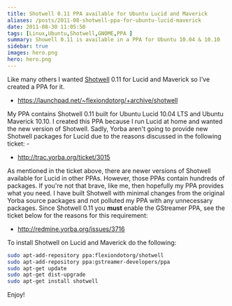 ```yaml
---
title: Shotwell 0.11 PPA available for Ubuntu Lucid and Maverick
aliases: /posts/2011-08-shotwell-ppa-for-ubuntu-lucid-maverick
date: 2011-08-30 11:05:50
tags: [Linux,Ubuntu,Shotwell,GNOME,PPA ]
summary: Showell 0.11 is available in a PPA for Ubuntu 10.04 & 10.10
sidebar: true
images: hero.png
hero: hero.png
---
```


Like many others I wanted [Shotwell](http://yorba.org/shotwell/) 0.11
for Lucid and Maverick so I've created a PPA for it.

  * <https://launchpad.net/~flexiondotorg/+archive/shotwell>

My PPA contains Shotwell 0.11 built for Ubuntu Lucid 10.04 LTS and Ubuntu
Maverick 10.10. I created this PPA because I run Lucid at home and wanted the
new version of Shotwell. Sadly, Yorba aren't going to provide new Shotwell
packages for Lucid due to the reasons discussed in the following ticket: -

 * <http://trac.yorba.org/ticket/3015>

As mentioned in the ticket above, there are newer versions of Shotwell available
for Lucid in other PPAs. However, those PPAs contain hundreds of packages. If
you're not that brave, like me, then hopefully my PPA provides what you
need. I have built Shotwell with minimal changes from the original Yorba
source packages and not polluted my PPA with any unnecessary packages. Since
Shotwell 0.11 you **must** enable the GStreamer PPA, see the ticket
below for the reasons for this requirement:

  * <http://redmine.yorba.org/issues/3716>

To install Shotwell on Lucid and Maverick do the following:

```bash
sudo apt-add-repository ppa:flexiondotorg/shotwell
sudo apt-add-repository ppa:gstreamer-developers/ppa
sudo apt-get update
sudo apt-get dist-upgrade
sudo apt-get install shotwell
```

Enjoy!
